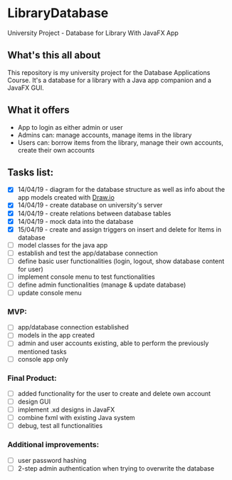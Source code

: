 # LibraryDatabase
University Project - Database for Library With JavaFX App

## What's this all about
This repository is my university project for the Database Applications Course. It's a database for a library with a Java app companion and a JavaFX GUI.

## What it offers
- App to login as either admin or user
- Admins can: manage accounts, manage items in the library
- Users can: borrow items from the library, manage their own accounts, create their own accounts

## Tasks list:
- [x] 14/04/19 - diagram for the database structure as well as info about the app models created with [Draw.io](https://www.draw.io/)
- [x] 14/04/19 - create database on university's server
- [x] 14/04/19 - create relations between database tables 
- [x] 14/04/19 - mock data into the database
- [x] 15/04/19 - create and assign triggers on insert and delete for Items in database
- [ ] model classes for the java app
- [ ] establish and test the app/database connection
- [ ] define basic user functionalities (login, logout, show database content for user)
- [ ] implement console menu to test functionalities
- [ ] define admin functionalities (manage & update database)
- [ ] update console menu

### MVP: 
- [ ] app/database connection established
- [ ] models in the app created
- [ ] admin and user accounts existing, able to perform the previously mentioned tasks
- [ ] console app only

### Final Product:
- [ ] added functionality for the user to create and delete own account
- [ ] design GUI
- [ ] implement .xd designs in JavaFX
- [ ] combine fxml with existing Java system
- [ ] debug, test all functionalities

### Additional improvements:
- [ ] user password hashing
- [ ] 2-step admin authentication when trying to overwrite the database
